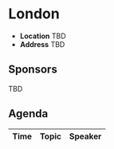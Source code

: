 # London

* **Location** TBD
* **Address** TBD

## Sponsors

TBD

## Agenda

Time | Topic | Speaker
--- | --- | ---